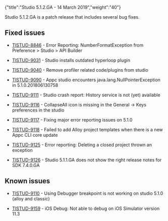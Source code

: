 {"title":"Studio 5.1.2.GA - 14 March 2019","weight":"40"}

Studio 5.1.2.GA is a patch release that includes several bug fixes.

## Fixed issues

* [TISTUD-8846](https://jira.appcelerator.org/browse/TISTUD-8846) - Error Reporting: NumberFormatException from Preference > Studio > API Builder

* [TISTUD-9031](https://jira.appcelerator.org/browse/TISTUD-9031) - Studio installs outdated hyperloop plugin

* [TISTUD-9040](https://jira.appcelerator.org/browse/TISTUD-9040) - Remove profiler related code/plugins from studio

* [TISTUD-9090](https://jira.appcelerator.org/browse/TISTUD-9090) - Appc studio encounters java.lang.NullPointerException in 5.1.0.201806130758

* [TISTUD-9111](https://jira.appcelerator.org/browse/TISTUD-9111) - Studio crash report: History service is not (yet) available

* [TISTUD-9116](https://jira.appcelerator.org/browse/TISTUD-9116) - CollapseAll icon is missing in the General -> Keys preferences in the studio

* [TISTUD-9117](https://jira.appcelerator.org/browse/TISTUD-9117) - Fixing major error reporting issues on 5.1.0

* [TISTUD-9118](https://jira.appcelerator.org/browse/TISTUD-9118) - Failed to add Alloy project templates when there is a new Appc CLI core update

* [TISTUD-9125](https://jira.appcelerator.org/browse/TISTUD-9125) - Error reporting: Deleting a closed project thrown an exception

* [TISTUD-9126](https://jira.appcelerator.org/browse/TISTUD-9126) - Studio 5.1.1.GA does not show the right release notes for SDK 7.4.0.GA

## Known issues

* [TISTUD-9110](https://jira.appcelerator.org/browse/TISTUD-9110) - Using Debugger breakpoint is not working on studio 5.1.0 (alloy and classic)

* [TISTUD-9159](https://jira.appcelerator.org/browse/TISTUD-9159) - iOS Debug: Not able to debug on iOS Simulator version 11.3
